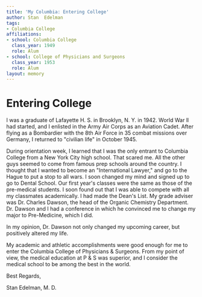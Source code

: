 ```yaml
---
title: 'My Columbia: Entering College'
author: Stan  Edelman
tags:
- Columbia College
affiliations:
- school: Columbia College
  class_year: 1949
  role: Alum
- school: College of Physicians and Surgeons
  class_year: 1953
  role: Alum
layout: memory
---
```


# Entering College

I was a graduate of Lafayette H. S. in Brooklyn, N. Y. in 1942.  World War ll had started, and I enlisted in the Army Air Corps as an Aviation Cadet. After flying as a Bombardier with the 8th Air Force in 35 combat missions over Germany, I returned to "civilian life" in October 1945.

During orientation week, I learned that I was the only entrant to Columbia College from a New York City high school. That scared me. All the other guys seemed to come from famous prep schools around the country. I thought that I wanted to become an "International Lawyer," and go to the Hague to put a stop to all wars. I soon changed my mind and signed up to go to Dental School. Our first year's classes were the same as those of the pre-medical students. I soon found out that I was able to compete with all my classmates academically. I had made the Dean's List. My grade adviser was Dr. Charles Dawson, the head of the Organic Chemistry Department.  Dr. Dawson and I had a conference in which he convinced me to change my major to Pre-Medicine, which I did.

In my opinion, Dr. Dawson not only changed my upcoming career, but positively altered my life.

My academic and athletic accomplishments were good enough for me to enter the Columbia College of Physicians & Surgeons. From my point of view, the medical education at P & S was superior, and I consider the medical school to be among the best in the world.

Best Regards,

Stan Edelman, M. D.
